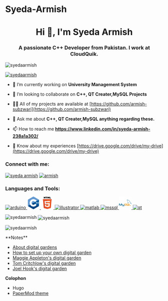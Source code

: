 # Syeda-Armish

<h1 align="center">Hi 👋, I'm Syeda Armish</h1>
<h3 align="center">A passionate C++ Developer from Pakistan. I work at CloudQuik.</h3>
<p align "left" alt coding https://eportfolio.utm.my/artefact/file/download.php?file=966367&view=248675&embedded=1&text=964321> </p>

<p align="left"> <img src="https://komarev.com/ghpvc/?username=syedaarmish&label=Profile%20views&color=0e75b6&style=flat" alt="syedaarmish" /> </p>

<p align="left"> <a href="https://github.com/ryo-ma/github-profile-trophy"><img src="https://github-profile-trophy.vercel.app/?username=syedaarmish" alt="syedaarmish" /></a> </p>

- 🔭 I’m currently working on **University Management System**

- 👯 I’m looking to collaborate on **C++, QT Creater,MySQL Projects**

- 👨‍💻 All of my projects are available at [https://github.com/armish-subzwari](https://github.com/armish-subzwari)

- 💬 Ask me about **C++, QT Creater,MySQL anything regarding these.**

- 📫 How to reach me **https://www.linkedin.com/in/syeda-armish-238a1a302/**

- 📄 Know about my experiences [https://drive.google.com/drive/my-drive](https://drive.google.com/drive/my-drive)

<h3 align="left">Connect with me:</h3>
<p align="left">
<a href="https://linkedin.com/in/syeda armish" target="blank"><img align="center" src="https://raw.githubusercontent.com/rahuldkjain/github-profile-readme-generator/master/src/images/icons/Social/linked-in-alt.svg" alt="syeda armish" height="30" width="40" /></a>
<a href="https://instagram.com/armish" target="blank"><img align="center" src="https://raw.githubusercontent.com/rahuldkjain/github-profile-readme-generator/master/src/images/icons/Social/instagram.svg" alt="armish" height="30" width="40" /></a>
</p>

<h3 align="left">Languages and Tools:</h3>
<p align="left"> <a href="https://www.arduino.cc/" target="_blank" rel="noreferrer"> <img src="https://cdn.worldvectorlogo.com/logos/arduino-1.svg" alt="arduino" width="40" height="40"/> </a> <a href="https://www.w3schools.com/cpp/" target="_blank" rel="noreferrer"> <img src="https://raw.githubusercontent.com/devicons/devicon/master/icons/cplusplus/cplusplus-original.svg" alt="cplusplus" width="40" height="40"/> </a> <a href="https://www.w3.org/html/" target="_blank" rel="noreferrer"> <img src="https://raw.githubusercontent.com/devicons/devicon/master/icons/html5/html5-original-wordmark.svg" alt="html5" width="40" height="40"/> </a> <a href="https://www.adobe.com/in/products/illustrator.html" target="_blank" rel="noreferrer"> <img src="https://www.vectorlogo.zone/logos/adobe_illustrator/adobe_illustrator-icon.svg" alt="illustrator" width="40" height="40"/> </a> <a href="https://www.mathworks.com/" target="_blank" rel="noreferrer"> <img src="https://upload.wikimedia.org/wikipedia/commons/2/21/Matlab_Logo.png" alt="matlab" width="40" height="40"/> </a> <a href="https://www.microsoft.com/en-us/sql-server" target="_blank" rel="noreferrer"> <img src="https://www.svgrepo.com/show/303229/microsoft-sql-server-logo.svg" alt="mssql" width="40" height="40"/> </a> <a href="https://www.mysql.com/" target="_blank" rel="noreferrer"> <img src="https://raw.githubusercontent.com/devicons/devicon/master/icons/mysql/mysql-original-wordmark.svg" alt="mysql" width="40" height="40"/> </a> <a href="https://www.qt.io/" target="_blank" rel="noreferrer"> <img src="https://upload.wikimedia.org/wikipedia/commons/0/0b/Qt_logo_2016.svg" alt="qt" width="40" height="40"/> </a> </p>

<p><img align="left" src="https://github-readme-stats.vercel.app/api/top-langs?username=syedaarmish&show_icons=true&locale=en&layout=compact" alt="syedaarmish" /></p>

<p>&nbsp;<img align="center" src="https://github-readme-stats.vercel.app/api?username=syedaarmish&show_icons=true&locale=en" alt="syedaarmish" /></p>

<p><img align="center" src="https://github-readme-streak-stats.herokuapp.com/?user=syedaarmish&" alt="syedaarmish" /></p>
**Notes**

- [About digital gardens](https://www.technologyreview.com/2020/09/03/1007716/digital-gardens-let-you-cultivate-your-own-little-bit-of-the-internet/)
- [How to set up your own digital garden](https://nesslabs.com/digital-garden-set-up#:~:text=A%20digital%20garden%20is%20an,to%20be%20cultivated%20in%20public.)
- [Maggie Appleton\'s digital garden](https://maggieappleton.com/garden)
- [Tom Critchlow\'s digital garden](https://tomcritchlow.com/wiki/)
- [Joel Hook\'s digital garden](https://joelhooks.com/digital-garden)

**Colophon**
- Hugo
- [PaperMod theme](https://github.com/adityatelange/hugo-PaperMod)


